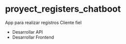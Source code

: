 # proyect_registers_chatboot

App para realizar registros Cliente fiel 

- Desarrollar API 
- Desarrollar Frontend